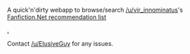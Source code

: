 A quick'n'dirty webapp to browse/search [/u/vir_innominatus](https://www.reddit.com/user/vir_innominatus)'s [Fanfiction.Net recommendation list](https://www.reddit.com/r/HPfanfiction/comments/9nc0cw/ever_thought_i_wish_i_could_find_more_fics_like_x/)

[.](https://www.reddit.com/r/HPfanfiction/comments/9nc0cw/ever_thought_i_wish_i_could_find_more_fics_like_x/e7lfckq/)

Contact [/u/ElusiveGuy](https://www.reddit.com/user/vir_innominatus) for any issues.
